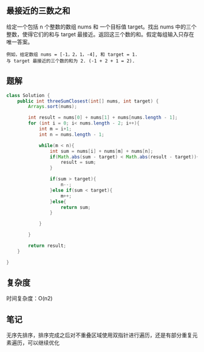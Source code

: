 ## 最接近的三数之和

给定一个包括 n 个整数的数组 nums 和 一个目标值 target。找出 nums 中的三个整数，使得它们的和与 target 最接近。返回这三个数的和。假定每组输入只存在唯一答案。

```
例如，给定数组 nums = [-1，2，1，-4], 和 target = 1.
与 target 最接近的三个数的和为 2. (-1 + 2 + 1 = 2).
```

## 题解

```java
class Solution {
    public int threeSumClosest(int[] nums, int target) {
        Arrays.sort(nums);

        int result = nums[0] + nums[1] + nums[nums.length - 1];
        for (int i = 0; i< nums.length - 2; i++){
            int m = i+1;
            int n = nums.length - 1;

            while(m < n){
                int sum = nums[i] + nums[m] + nums[n];
                if(Math.abs(sum - target) < Math.abs(result - target)){
                    result = sum;
                }

                if(sum > target){
                    n--;
                }else if(sum < target){
                    m++;
                }else{
                    return sum;
                }

            }

        }

        return result;
    }

}
```

## 复杂度
时间复杂度：O(n2)

## 笔记
无序先排序，排序完成之后对不重叠区域使用双指针进行遍历，还是有部分重复元素遍历，可以继续优化
